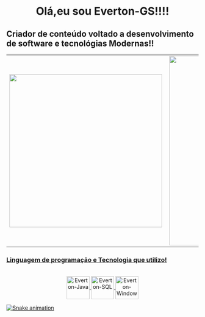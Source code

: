 
  <h1 align="center"> Olá,eu sou Everton-GS!!!!</h1>
  <h2>Criador de conteúdo voltado a desenvolvimento de software  e tecnológias Modernas!!</h2>



<div align="center">
  <a href="https://github.com/Everton-GS">  
<table>
    <tr>
        <td><img width="400px" align="left" src="https://github-readme-stats.vercel.app/api/top-langs/?username=Everton-GS&hide=html&layout=compact&theme=dracula" /></td>
        <td><img width="495px" align="left" src="https://github-readme-stats.vercel.app/api?username=Everton-GS&theme=dracula"/></td>
    </tr>   
</table>
 <h3 align="left">Linguagem de programação e Tecnologia que utilizo!</h3>
</div>
   <center>
   <div style="display: inline_block"><br>
   <img align="center" alt="Everton-Java" height="60" width="60" src="https://cdn.jsdelivr.net/gh/devicons/devicon/icons/java/java-original-wordmark.svg"/>
   <img align="center" alt="Everton-SQL"  height="60" width="60" src="https://cdn.jsdelivr.net/gh/devicons/devicon/icons/mysql/mysql-original-wordmark.svg"/>
   <img align="center" alt="Everton-Windows" height"60" width="60" src="https://cdn.jsdelivr.net/gh/devicons/devicon/icons/windows8/windows8-original.svg" />  
  </div>
  </center>
<div> 
  
  ![Snake animation](https://github.com/rafaballerini/Everton-GS/blob/output/github-contribution-grid-snake.svg)
  
  
</div>

